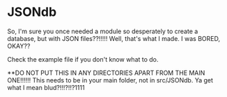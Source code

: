 # JSONdb

So, I'm sure you once needed a module so desperately to create a database, but with JSON files??!!!!! Well, that's what I made. I was BORED, OKAY??

Check the example file if you don't know what to do.

**DO NOT PUT THIS IN ANY DIRECTORIES APART FROM THE MAIN ONE!!!!!! This needs to be in your main folder, not in src/JSONdb. Ya get what I mean blud?!!!?!!?1111
